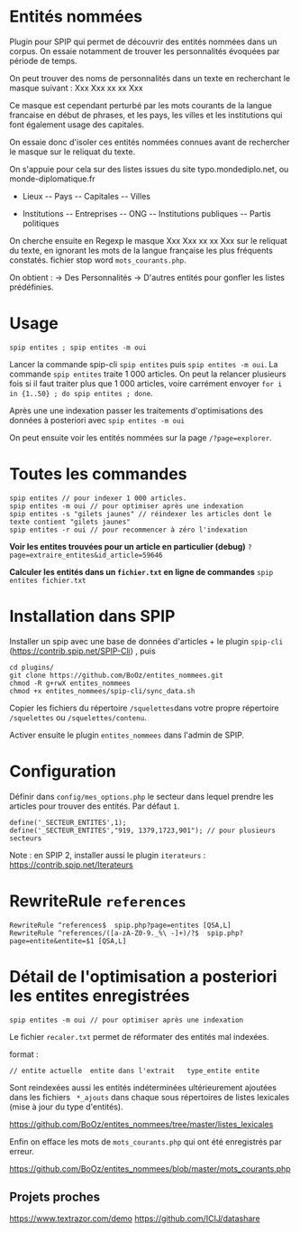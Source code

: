 # Entités nommées

Plugin pour SPIP qui permet de découvrir des entités nommées dans un corpus. On essaie notamment de trouver les personnalités évoquées par période de temps.

On peut trouver des noms de personnalités dans un texte en recherchant le masque suivant : Xxx Xxx xx xx Xxx

Ce masque est cependant perturbé par les mots courants de la langue francaise en début de phrases, et les pays, les villes et les institutions qui font également usage des capitales.

On essaie donc d'isoler ces entités nommées connues avant de rechercher le masque sur le reliquat du texte.

On s'appuie pour cela sur des listes issues du site typo.mondediplo.net, ou monde-diplomatique.fr
- Lieux
-- Pays
-- Capitales
-- Villes

- Institutions
-- Entreprises
-- ONG
-- Institutions publiques
-- Partis politiques

On cherche ensuite en Regexp le masque Xxx Xxx xx xx Xxx sur le reliquat du texte, en ignorant les mots de la langue française les plus fréquents constatés. fichier stop word  ``mots_courants.php``.

On obtient :
-> Des Personnalités
-> D'autres entités pour gonfler les listes prédéfinies.

# Usage

`spip entites ; spip entites -m oui`

Lancer la commande spip-cli `spip entites` puis `spip entites -m oui`. La commande `spip entites` traite 1 000 articles. On peut la relancer plusieurs fois si il faut traiter plus que 1 000 articles, voire carrément envoyer `for i in {1..50} ; do spip entites ; done`.

Après une une indexation passer les traitements d'optimisations des données à posteriori avec `spip entites -m oui`

On peut ensuite voir les entités nommées sur la page `/?page=explorer`.

# Toutes les commandes

```
spip entites // pour indexer 1 000 articles.
spip entites -m oui // pour optimiser après une indexation
spip entites -s "gilets jaunes" // réindexer les articles dont le texte contient "gilets jaunes"
spip entites -r oui // pour recommencer à zéro l'indexation
```

**Voir les entites trouvées pour un article en particulier (debug)**
`?page=extraire_entites&id_article=59646`

**Calculer les entités dans un `fichier.txt` en ligne de commandes**
`spip entites fichier.txt`


# Installation dans SPIP

Installer un spip avec une base de données d'articles + le plugin `spip-cli` (https://contrib.spip.net/SPIP-Cli) , puis

```
cd plugins/
git clone https://github.com/BoOz/entites_nommees.git
chmod -R g+rwX entites_nommees
chmod +x entites_nommees/spip-cli/sync_data.sh
```
Copier les fichiers du répertoire `/squelettes`dans votre propre répertoire `/squelettes` ou `/squelettes/contenu`.

Activer ensuite le plugin `entites_nommees` dans l'admin de SPIP.

# Configuration

Définir dans `config/mes_options.php` le secteur dans lequel prendre les articles pour trouver des entités. Par défaut `1`.
```
define('_SECTEUR_ENTITES',1);
define('_SECTEUR_ENTITES',"919, 1379,1723,901"); // pour plusieurs secteurs
```
Note : en SPIP 2, installer aussi le plugin `iterateurs` : https://contrib.spip.net/Iterateurs

# RewriteRule `references`

```
RewriteRule ^references$  spip.php?page=entites [QSA,L]
RewriteRule ^references/([a-zA-Z0-9._%\ -]+)/?$  spip.php?page=entite&entite=$1 [QSA,L]
```

# Détail de l'optimisation a posteriori les entites enregistrées

```
spip entites -m oui // pour optimiser après une indexation
```

Le fichier `recaler.txt` permet de réformater des entités mal indexées. 

format : 
```
// entite actuelle 	entite dans l'extrait	type_entite	entite
```

Sont reindexées aussi les entités indéterminées ultérieurement ajoutées dans les fichiers `` *_ajouts`` dans chaque sous répertoires de listes lexicales (mise à jour du type d'entités).

https://github.com/BoOz/entites_nommees/tree/master/listes_lexicales

Enfin on efface les mots de ``mots_courants.php`` qui ont été enregistrés par erreur.

https://github.com/BoOz/entites_nommees/blob/master/mots_courants.php




## Projets proches

https://www.textrazor.com/demo
https://github.com/ICIJ/datashare


